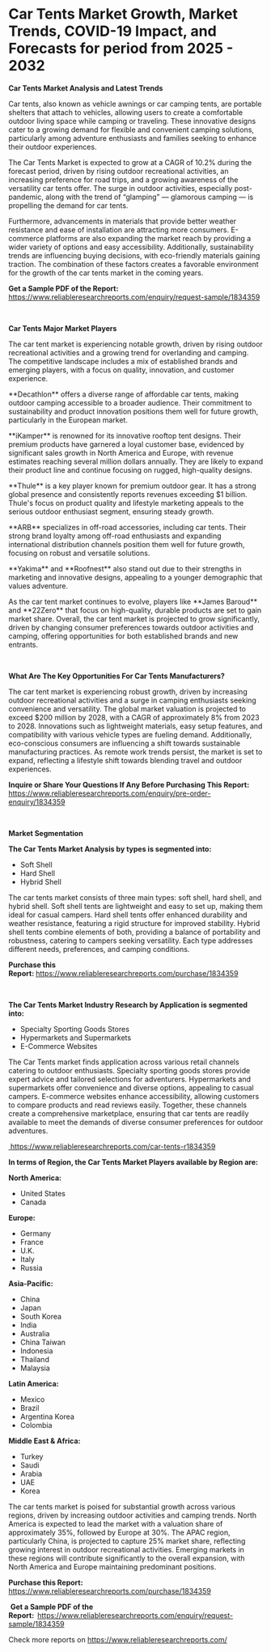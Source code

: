 <p><h1>Car Tents Market Growth, Market Trends, COVID-19 Impact, and Forecasts for period from 2025 - 2032</h1></p><p><strong>Car Tents Market Analysis and Latest Trends</strong></p>
<p><p>Car tents, also known as vehicle awnings or car camping tents, are portable shelters that attach to vehicles, allowing users to create a comfortable outdoor living space while camping or traveling. These innovative designs cater to a growing demand for flexible and convenient camping solutions, particularly among adventure enthusiasts and families seeking to enhance their outdoor experiences. </p><p>The Car Tents Market is expected to grow at a CAGR of 10.2% during the forecast period, driven by rising outdoor recreational activities, an increasing preference for road trips, and a growing awareness of the versatility car tents offer. The surge in outdoor activities, especially post-pandemic, along with the trend of “glamping” — glamorous camping — is propelling the demand for car tents. </p><p>Furthermore, advancements in materials that provide better weather resistance and ease of installation are attracting more consumers. E-commerce platforms are also expanding the market reach by providing a wider variety of options and easy accessibility. Additionally, sustainability trends are influencing buying decisions, with eco-friendly materials gaining traction. The combination of these factors creates a favorable environment for the growth of the car tents market in the coming years.</p></p>
<p><strong>Get a Sample PDF of the Report:&nbsp;</strong> <a href="https://www.reliableresearchreports.com/enquiry/request-sample/1834359?utm_campaign=2300&utm_medium=2&utm_source=Github&utm_content=ia&utm_term=09022025&utm_id=car-tents">https://www.reliableresearchreports.com/enquiry/request-sample/1834359</a></p>
<p>&nbsp;</p>
<p><strong>Car Tents Major Market Players</strong></p>
<p><p>The car tent market is experiencing notable growth, driven by rising outdoor recreational activities and a growing trend for overlanding and camping. The competitive landscape includes a mix of established brands and emerging players, with a focus on quality, innovation, and customer experience.</p><p>**Decathlon** offers a diverse range of affordable car tents, making outdoor camping accessible to a broader audience. Their commitment to sustainability and product innovation positions them well for future growth, particularly in the European market.</p><p>**iKamper** is renowned for its innovative rooftop tent designs. Their premium products have garnered a loyal customer base, evidenced by significant sales growth in North America and Europe, with revenue estimates reaching several million dollars annually. They are likely to expand their product line and continue focusing on rugged, high-quality designs.</p><p>**Thule** is a key player known for premium outdoor gear. It has a strong global presence and consistently reports revenues exceeding $1 billion. Thule's focus on product quality and lifestyle marketing appeals to the serious outdoor enthusiast segment, ensuring steady growth.</p><p>**ARB** specializes in off-road accessories, including car tents. Their strong brand loyalty among off-road enthusiasts and expanding international distribution channels position them well for future growth, focusing on robust and versatile solutions.</p><p>**Yakima** and **Roofnest** also stand out due to their strengths in marketing and innovative designs, appealing to a younger demographic that values adventure.</p><p>As the car tent market continues to evolve, players like **James Baroud** and **22Zero** that focus on high-quality, durable products are set to gain market share. Overall, the car tent market is projected to grow significantly, driven by changing consumer preferences towards outdoor activities and camping, offering opportunities for both established brands and new entrants.</p></p>
<p>&nbsp;</p>
<p><strong>What Are The Key Opportunities For Car Tents Manufacturers?</strong></p>
<p><p>The car tent market is experiencing robust growth, driven by increasing outdoor recreational activities and a surge in camping enthusiasts seeking convenience and versatility. The global market valuation is projected to exceed $200 million by 2028, with a CAGR of approximately 8% from 2023 to 2028. Innovations such as lightweight materials, easy setup features, and compatibility with various vehicle types are fueling demand. Additionally, eco-conscious consumers are influencing a shift towards sustainable manufacturing practices. As remote work trends persist, the market is set to expand, reflecting a lifestyle shift towards blending travel and outdoor experiences.</p></p>
<p><strong>Inquire or Share Your Questions If Any Before Purchasing This Report:</strong> <a href="https://www.reliableresearchreports.com/enquiry/pre-order-enquiry/1834359?utm_campaign=2300&utm_medium=2&utm_source=Github&utm_content=ia&utm_term=09022025&utm_id=car-tents">https://www.reliableresearchreports.com/enquiry/pre-order-enquiry/1834359</a></p>
<p>&nbsp;</p>
<p><strong>Market Segmentation</strong></p>
<p><strong>The Car Tents Market Analysis by types is segmented into:</strong></p>
<p><ul><li>Soft Shell</li><li>Hard Shell</li><li>Hybrid Shell</li></ul></p>
<p><p>The car tents market consists of three main types: soft shell, hard shell, and hybrid shell. Soft shell tents are lightweight and easy to set up, making them ideal for casual campers. Hard shell tents offer enhanced durability and weather resistance, featuring a rigid structure for improved stability. Hybrid shell tents combine elements of both, providing a balance of portability and robustness, catering to campers seeking versatility. Each type addresses different needs, preferences, and camping conditions.</p></p>
<p><strong>Purchase this Report:&nbsp;</strong><a href="https://www.reliableresearchreports.com/purchase/1834359?utm_campaign=2300&utm_medium=2&utm_source=Github&utm_content=ia&utm_term=09022025&utm_id=car-tents">https://www.reliableresearchreports.com/purchase/1834359</a></p>
<p>&nbsp;</p>
<p><strong>The Car Tents Market Industry Research by Application is segmented into:</strong></p>
<p><ul><li>Specialty Sporting Goods Stores</li><li>Hypermarkets and Supermarkets</li><li>E-Commerce Websites</li></ul></p>
<p><p>The Car Tents market finds application across various retail channels catering to outdoor enthusiasts. Specialty sporting goods stores provide expert advice and tailored selections for adventurers. Hypermarkets and supermarkets offer convenience and diverse options, appealing to casual campers. E-commerce websites enhance accessibility, allowing customers to compare products and read reviews easily. Together, these channels create a comprehensive marketplace, ensuring that car tents are readily available to meet the demands of diverse consumer preferences for outdoor adventures.</p></p>
<p><a href="https://www.reliableresearchreports.com/car-tents-r1834359?utm_campaign=2300&utm_medium=2&utm_source=Github&utm_content=ia&utm_term=09022025&utm_id=car-tents">&nbsp;https://www.reliableresearchreports.com/car-tents-r1834359</a></p>
<p><strong>In terms of Region, the Car Tents Market Players available by Region are:</strong></p>
<p>
    <p> <strong> North America: </strong>
        <ul>
            <li>United States</li>
            <li>Canada</li>
        </ul>
        </p> 
    <p> <strong> Europe: </strong>
        <ul>
            <li>Germany</li>
            <li>France</li>
            <li>U.K.</li>
            <li>Italy</li>
            <li>Russia</li>
        </ul>
        </p> 
    <p> <strong> Asia-Pacific: </strong>
        <ul>
            <li>China</li>
            <li>Japan</li>
            <li>South Korea</li>
            <li>India</li>
            <li>Australia</li>
            <li>China Taiwan</li>
            <li>Indonesia</li>
            <li>Thailand</li>
            <li>Malaysia</li>
        </ul>
        </p> 
    <p> <strong> Latin America: </strong>
        <ul>
            <li>Mexico</li>
            <li>Brazil</li>
            <li>Argentina Korea</li>
            <li>Colombia</li>
        </ul>
        </p> 
    <p> <strong> Middle East & Africa: </strong>
        <ul>
            <li>Turkey</li>
            <li>Saudi</li>
            <li>Arabia</li>
            <li>UAE</li>
            <li>Korea</li>
        </ul>
    </p>
    </p>
<p><p>The car tents market is poised for substantial growth across various regions, driven by increasing outdoor activities and camping trends. North America is expected to lead the market with a valuation share of approximately 35%, followed by Europe at 30%. The APAC region, particularly China, is projected to capture 25% market share, reflecting growing interest in outdoor recreational activities. Emerging markets in these regions will contribute significantly to the overall expansion, with North America and Europe maintaining predominant positions.</p></p>
<p><strong>Purchase this Report: </strong><a href="https://www.reliableresearchreports.com/purchase/1834359?utm_campaign=2300&utm_medium=2&utm_source=Github&utm_content=ia&utm_term=09022025&utm_id=car-tents">https://www.reliableresearchreports.com/purchase/1834359</a></p>
<p>&nbsp;<strong>Get a Sample PDF of the Report:&nbsp;&nbsp;</strong><a href="https://www.reliableresearchreports.com/enquiry/request-sample/1834359?utm_campaign=2300&utm_medium=2&utm_source=Github&utm_content=ia&utm_term=09022025&utm_id=car-tents">https://www.reliableresearchreports.com/enquiry/request-sample/1834359</a></p>
<p><strong></strong></p>
<p>Check more reports on <a href="https://www.reliableresearchreports.com/?utm_campaign=2300&utm_medium=2&utm_source=Github&utm_content=ia&utm_term=09022025&utm_id=car-tents">https://www.reliableresearchreports.com/</a></p>